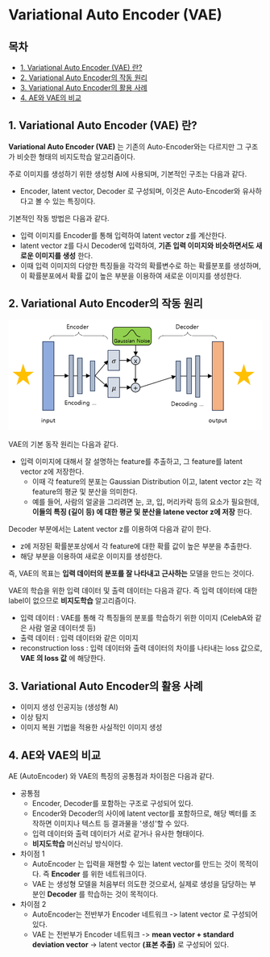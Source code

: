 # Variational Auto Encoder (VAE)

## 목차

* [1. Variational Auto Encoder (VAE) 란?](#1-variational-auto-encoder-vae-란)
* [2. Variational Auto Encoder의 작동 원리](#2-variational-auto-encoder의-작동-원리)
* [3. Variational Auto Encoder의 활용 사례](#3-variational-auto-encoder의-활용-사례)
* [4. AE와 VAE의 비교](#4-ae와-vae의-비교)

## 1. Variational Auto Encoder (VAE) 란?

**Variational Auto Encoder (VAE)** 는 기존의 Auto-Encoder와는 다르지만 그 구조가 비슷한 형태의 비지도학습 알고리즘이다.

주로 이미지를 생성하기 위한 생성형 AI에 사용되며, 기본적인 구조는 다음과 같다.
* Encoder, latent vector, Decoder 로 구성되며, 이것은 Auto-Encoder와 유사하다고 볼 수 있는 특징이다.

기본적인 작동 방법은 다음과 같다.
* 입력 이미지를 Encoder를 통해 입력하여 latent vector z를 계산한다.
* latent vector z를 다시 Decoder에 입력하여, **기존 입력 이미지와 비슷하면서도 새로운 이미지를 생성** 한다.
* 이때 입력 이미지의 다양한 특징들을 각각의 확률변수로 하는 확률분포를 생성하며, 이 확률분포에서 확률 값이 높은 부분을 이용하여 새로운 이미지를 생성한다.

## 2. Variational Auto Encoder의 작동 원리

![VAE의 구조](./images/VAE_0.PNG)

VAE의 기본 동작 원리는 다음과 같다.
* 입력 이미지에 대해서 잘 설명하는 feature를 추출하고, 그 feature를 latent vector z에 저장한다.
  * 이때 각 feature의 분포는 Gaussian Distribution 이고, latent vector z는 각 feature의 평균 및 분산을 의미한다.
  * 예를 들어, 사람의 얼굴을 그리려면 눈, 코, 입, 머리카락 등의 요소가 필요한데, **이들의 특징 (길이 등) 에 대한 평균 및 분산을 latene vector z에 저장** 한다.

Decoder 부분에서는 Latent vector z를 이용하여 다음과 같이 한다.
* z에 저장된 확률분포상에서 각 feature에 대한 확률 값이 높은 부분을 추출한다.
* 해당 부분을 이용하여 새로운 이미지를 생성한다.

즉, VAE의 목표는 **입력 데이터의 분포를 잘 나타내고 근사하는** 모델을 만드는 것이다.

VAE의 학습을 위한 입력 데이터 및 출력 데이터는 다음과 같다. 즉 입력 데이터에 대한 label이 없으므로 **비지도학습** 알고리즘이다.
* 입력 데이터 : VAE를 통해 각 특징들의 분포를 학습하기 위한 이미지 (CelebA와 같은 사람 얼굴 데이터셋 등)
* 출력 데이터 : 입력 데이터와 같은 이미지
* reconstruction loss : 입력 데이터와 출력 데이터의 차이를 나타내는 loss 값으로, **VAE 의 loss 값** 에 해당한다.

## 3. Variational Auto Encoder의 활용 사례

* 이미지 생성 인공지능 (생성형 AI)
* 이상 탐지
* 이미지 복원 기법을 적용한 사실적인 이미지 생성

## 4. AE와 VAE의 비교

AE (AutoEncoder) 와 VAE의 특징의 공통점과 차이점은 다음과 같다.

* 공통점
  * Encoder, Decoder를 포함하는 구조로 구성되어 있다.
  * Encoder와 Decoder의 사이에 latent vector를 포함하므로, 해당 벡터를 조작하면 이미지나 텍스트 등 결과물을 '생성'할 수 있다.
  * 입력 데이터와 출력 데이터가 서로 같거나 유사한 형태이다.
  * **비지도학습** 머신러닝 방식이다.
* 차이점 1
  * AutoEncoder 는 입력을 재현할 수 있는 latent vector를 만드는 것이 목적이다. 즉 **Encoder** 를 위한 네트워크이다.
  * VAE 는 생성형 모델을 처음부터 의도한 것으로서, 실제로 생성을 담당하는 부분인 **Decoder** 를 학습하는 것이 목적이다.
* 차이점 2
  * AutoEncoder는 전반부가 Encoder 네트워크 -> latent vector 로 구성되어 있다.
  * VAE 는 전반부가 Encoder 네트워크 -> **mean vector + standard deviation vector** -> latent vector **(표본 추출)** 로 구성되어 있다. 